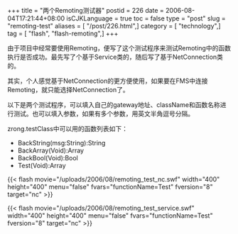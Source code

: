 +++
title = "两个Remoting测试器"
postid = 226
date = 2006-08-04T17:21:44+08:00
isCJKLanguage = true
toc = false
type = "post"
slug = "remoting-test"
aliases = [ "/post/226.html",]
category = [ "technology",]
tag = [ "flash", "flash-remoting",]
+++


由于项目中经常要使用Remoting，便写了这个测试程序来测试Remoting中的函数执行是否成功。最先写了个基于Service类的，随后写了基于NetConnection类的。

其实，个人感觉基于NetConnection的更方便使用，如果要在FMS中连接Remoting，就只能选择NetConnection了。

以下是两个测试程序，可以填入自己的gateway地址、className和函数名称进行测试。也可以填入参数，如果有多个参数，用英文半角逗号分隔。

zrong.testClass中可以用的函数列表如下：<!--more-->

-   BackString(msg:String):String
-   BackArray(Void):Array
-   BackBool(Void):Bool
-   Test(Void):Array

{{< flash movie="/uploads/2006/08/remoting_test_nc.swf" width="400" height="400" menu="false" fvars="functionName=Test" fversion="8" target="nc" >}}

{{< flash movie="/uploads/2006/08/remoting_test_service.swf" width="400" height="400" menu="false" fvars="functionName=Test" fversion="8" target="nc" >}}

